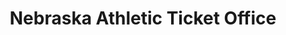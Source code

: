 ---
title: "Nebraska Athletic Ticket Office"
url: /lincoln/nebraska-athletic-ticket-office/
shop: ticket
---